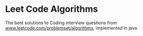 # Leet Code Algorithms
The best solutions to Coding interview questions from www.leetcode.com/problemset/algorithms, implemented in java.
